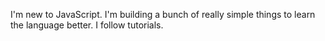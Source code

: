 I'm new to JavaScript.  I'm building a bunch of really simple things to learn the language better.  I follow tutorials.
